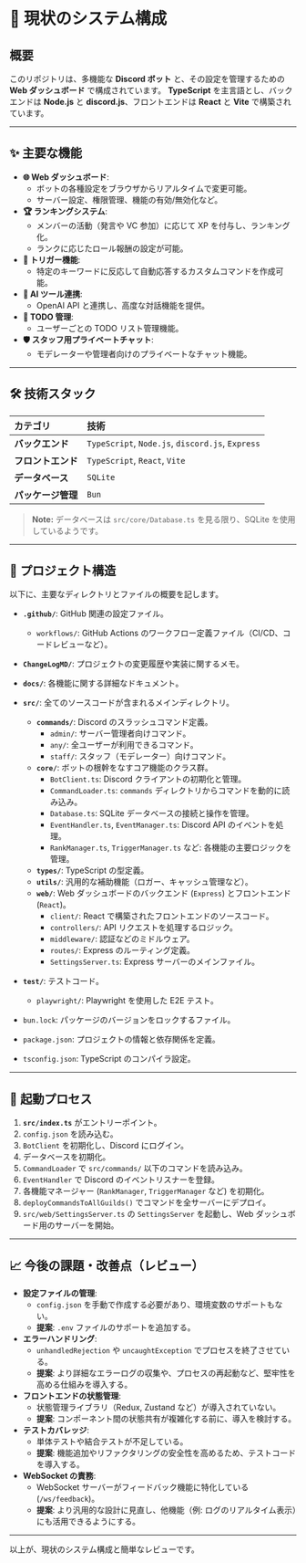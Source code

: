 # 🤖 現状のシステム構成

## 概要

このリポジトリは、多機能な **Discord ボット** と、その設定を管理するための **Web ダッシュボード** で構成されています。
**TypeScript** を主言語とし、バックエンドは **Node.js** と **discord.js**、フロントエンドは **React** と **Vite** で構築されています。

---

## ✨ 主要な機能

- **🌐 Web ダッシュボード**:
    - ボットの各種設定をブラウザからリアルタイムで変更可能。
    - サーバー設定、権限管理、機能の有効/無効化など。
- **🏆 ランキングシステム**:
    - メンバーの活動（発言や VC 参加）に応じて XP を付与し、ランキング化。
    - ランクに応じたロール報酬の設定が可能。
- **🔄 トリガー機能**:
    - 特定のキーワードに反応して自動応答するカスタムコマンドを作成可能。
- **🧠 AI ツール連携**:
    - OpenAI API と連携し、高度な対話機能を提供。
- **📝 TODO 管理**:
    - ユーザーごとの TODO リスト管理機能。
- **🛡️ スタッフ用プライベートチャット**:
    - モデレーターや管理者向けのプライベートなチャット機能。

---

## 🛠️ 技術スタック

| カテゴリ     | 技術                                |
| :----------- | :---------------------------------- |
| **バックエンド** | `TypeScript`, `Node.js`, `discord.js`, `Express` |
| **フロントエンド** | `TypeScript`, `React`, `Vite`       |
| **データベース** | `SQLite`                            |
| **パッケージ管理**| `Bun`                               |


> **Note:** データベースは `src/core/Database.ts` を見る限り、SQLite を使用しているようです。

---

## 📂 プロジェクト構造

以下に、主要なディレクトリとファイルの概要を記します。

- **`.github/`**: GitHub 関連の設定ファイル。
    - `workflows/`: GitHub Actions のワークフロー定義ファイル（CI/CD、コードレビューなど）。
- **`ChangeLogMD/`**: プロジェクトの変更履歴や実装に関するメモ。
- **`docs/`**: 各機能に関する詳細なドキュメント。
- **`src/`**: 全てのソースコードが含まれるメインディレクトリ。
    - **`commands/`**: Discord のスラッシュコマンド定義。
        - `admin/`: サーバー管理者向けコマンド。
        - `any/`: 全ユーザーが利用できるコマンド。
        - `staff/`: スタッフ（モデレーター）向けコマンド。
    - **`core/`**: ボットの根幹をなすコア機能のクラス群。
        - `BotClient.ts`: Discord クライアントの初期化と管理。
        - `CommandLoader.ts`: `commands` ディレクトリからコマンドを動的に読み込み。
        - `Database.ts`: SQLite データベースの接続と操作を管理。
        - `EventHandler.ts`, `EventManager.ts`: Discord API のイベントを処理。
        - `RankManager.ts`, `TriggerManager.ts` など: 各機能の主要ロジックを管理。
    - **`types/`**: TypeScript の型定義。
    - **`utils/`**: 汎用的な補助機能（ロガー、キャッシュ管理など）。
    - **`web/`**: Web ダッシュボードのバックエンド (`Express`) とフロントエンド (`React`)。
        - `client/`: React で構築されたフロントエンドのソースコード。
        - `controllers/`: API リクエストを処理するロジック。
        - `middleware/`: 認証などのミドルウェア。
        - `routes/`: Express のルーティング定義。
        - `SettingsServer.ts`: Express サーバーのメインファイル。
- **`test/`**: テストコード。
    - `playwright/`: Playwright を使用した E2E テスト。

- `bun.lock`: パッケージのバージョンをロックするファイル。
- `package.json`: プロジェクトの情報と依存関係を定義。
- `tsconfig.json`: TypeScript のコンパイラ設定。

---

## 🚀 起動プロセス

1.  **`src/index.ts`** がエントリーポイント。
2.  `config.json` を読み込む。
3.  `BotClient` を初期化し、Discord にログイン。
4.  データベースを初期化。
5.  `CommandLoader` で `src/commands/` 以下のコマンドを読み込み。
6.  `EventHandler` で Discord のイベントリスナーを登録。
7.  各機能マネージャー (`RankManager`, `TriggerManager` など) を初期化。
8.  `deployCommandsToAllGuilds()` でコマンドを全サーバーにデプロイ。
9.  `src/web/SettingsServer.ts` の `SettingsServer` を起動し、Web ダッシュボード用のサーバーを開始。

---

## 📈 今後の課題・改善点（レビュー）

- **設定ファイルの管理**:
    - `config.json` を手動で作成する必要があり、環境変数のサポートもない。
    - **提案**: `.env` ファイルのサポートを追加する。
- **エラーハンドリング**:
    - `unhandledRejection` や `uncaughtException` でプロセスを終了させている。
    - **提案**: より詳細なエラーログの収集や、プロセスの再起動など、堅牢性を高める仕組みを導入する。
- **フロントエンドの状態管理**:
    - 状態管理ライブラリ（Redux, Zustand など）が導入されていない。
    - **提案**: コンポーネント間の状態共有が複雑化する前に、導入を検討する。
- **テストカバレッジ**:
    - 単体テストや結合テストが不足している。
    - **提案**: 機能追加やリファクタリングの安全性を高めるため、テストコードを導入する。
- **WebSocket の責務**:
    - WebSocket サーバーがフィードバック機能に特化している (`/ws/feedback`)。
    - **提案**: より汎用的な設計に見直し、他機能（例: ログのリアルタイム表示）にも活用できるようにする。

---
以上が、現状のシステム構成と簡単なレビューです。
